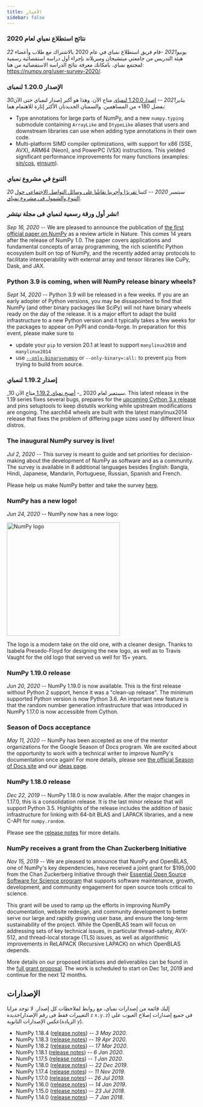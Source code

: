 ```yaml
---
title: الأخبار
sidebar: false
---
```


### نتائج استطلاع نمباي لعام 2020

_22 يونيو2021_ -قام فريق استطلاع نمباي في عام 2020 بالاشتراك مع طلاب وأعضاء هيئة التدريس من جامعتي ميتشيجان وميريلاند بإجراء أول دراسة استقصائية رسمية لمجتمع نمباي. بامكانك معرفة نتائج الدراسة الاستقصائية من هنا: https://numpy.org/user-survey-2020/.


### الإصدار 1.20.0 لنمباى

_30يناير2021_ -- [إصدار1.20.0 لنمباى](https://numpy.org/doc/stable/release/1.20.0-notes.html) متاح الآن. وهذا هو أكبر إصدار لنمباي حتى الآن بفضل 180+ من المساهمين. والسمتان الجديدتان الأكثر إثارة للاهتمام هما:
- Type annotations for large parts of NumPy, and a new `numpy.typing` submodule containing `ArrayLike` and `DtypeLike` aliases that users and downstream libraries can use when adding type annotations in their own code.
- Multi-platform SIMD compiler optimizations, with support for x86 (SSE, AVX), ARM64 (Neon), and PowerPC (VSX) instructions. This yielded significant performance improvements for many functions (examples: [sin/cos](https://github.com/numpy/numpy/pull/17587), [einsum](https://github.com/numpy/numpy/pull/18194)).

### التنوع في مشروع نمباي

_20 سبتمبر 2020_ -- كتبنا[ تقريرًا وأجرينا نقاشًا على وسائل التواصل الاجتماعي حول التنوع والشمول فى مشروع نمباي](/diversity_sep2020).


### نشر أول ورقة رسمية لنمباي فى مجلة نيتشر!

_Sep 16, 2020_ -- We are pleased to announce the publication of [the first official paper on NumPy](https://www.nature.com/articles/s41586-020-2649-2) as a review article in Nature. This comes 14 years after the release of NumPy 1.0. The paper covers applications and fundamental concepts of array programming, the rich scientific Python ecosystem built on top of NumPy, and the recently added array protocols to facilitate interoperability with external array and tensor libraries like CuPy, Dask, and JAX.


### Python 3.9 is coming, when will NumPy release binary wheels?

_Sept 14, 2020_ -- Python 3.9 will be released in a few weeks. If you are an early adopter of Python versions, you may be dissapointed to find that NumPy (and other binary packages like SciPy) will not have binary wheels ready on the day of the release. It is a major effort to adapt the build infrastructure to a new Python version and it typically takes a few weeks for the packages to appear on PyPI and conda-forge. In preparation for this event, please make sure to
- update your `pip` to version 20.1 at least to support `manylinux2010` and `manylinux2014`
- use [`--only-binary=numpy`](https://pip.pypa.io/en/stable/reference/pip_install/#cmdoption-only-binary) or `--only-binary=:all:` to prevent `pip` from trying to build from source.


### إصدار 1.19.2 لنمباي

_10 سيبتمبر لعام 2020 _- [أصبح نمباي 1.19.2 ](https://numpy.org/devdocs/release/1.19.2-notes.html) متاح الآن. This latest release in the 1.19 series fixes several bugs, prepares for the [upcoming Cython 3.x release](http://docs.cython.org/en/latest/src/changes.html) and pins setuptools to keep distutils working while upstream modifications are ongoing. The aarch64 wheels are built with the latest manylinux2014 release that fixes the problem of differing page sizes used by different linux distros.

### The inaugural NumPy survey is live!

_Jul 2, 2020_ -- This survey is meant to guide and set priorities for decision-making about the development of NumPy as software and as a community. The survey is available in 8 additional languages besides English: Bangla, Hindi, Japanese, Mandarin, Portuguese, Russian, Spanish and French.

Please help us make NumPy better and take the survey [here](https://umdsurvey.umd.edu/jfe/form/SV_8bJrXjbhXf7saAl).


### NumPy has a new logo!

_Jun 24, 2020_ -- NumPy now has a new logo:

<img src="/images/logos/numpy_logo.svg" alt="NumPy logo" title="The new NumPy logo" width=300>

The logo is a modern take on the old one, with a cleaner design. Thanks to Isabela Presedo-Floyd for designing the new logo, as well as to Travis Vaught for the old logo that served us well for 15+ years.


### NumPy 1.19.0 release

_Jun 20, 2020_ -- NumPy 1.19.0 is now available. This is the first release without Python 2 support, hence it was a "clean-up release". The minimum supported Python version is now Python 3.6. An important new feature is that the random number generation infrastructure that was introduced in NumPy 1.17.0 is now accessible from Cython.


### Season of Docs acceptance

_May 11, 2020_ -- NumPy has been accepted as one of the mentor organizations for the Google Season of Docs program. We are excited about the opportunity to work with a technical writer to improve NumPy's documentation once again! For more details, please see [the official Season of Docs site](https://developers.google.com/season-of-docs/) and our [ideas page](https://github.com/numpy/numpy/wiki/Google-Season-of-Docs-2020-Project-Ideas).


### NumPy 1.18.0 release

_Dec 22, 2019_ -- NumPy 1.18.0 is now available. After the major changes in 1.17.0, this is a consolidation release. It is the last minor release that will support Python 3.5. Highlights of the release includes the addition of basic infrastructure for linking with 64-bit BLAS and LAPACK libraries, and a new C-API for `numpy.random`.

Please see the [release notes](https://github.com/numpy/numpy/releases/tag/v1.18.0) for more details.


### NumPy receives a grant from the Chan Zuckerberg Initiative

_Nov 15, 2019_ -- We are pleased to announce that NumPy and OpenBLAS, one of NumPy's key dependencies, have received a joint grant for $195,000 from the Chan Zuckerberg Initiative through their [Essential Open Source Software for Science program](https://chanzuckerberg.com/eoss/) that supports software maintenance, growth, development, and community engagement for open source tools critical to science.

This grant will be used to ramp up the efforts in improving NumPy documentation, website redesign, and community development to better serve our large and rapidly growing user base, and ensure the long-term sustainability of the project. While the OpenBLAS team will focus on addressing sets of key technical issues, in particular thread-safety, AVX-512, and thread-local storage (TLS) issues, as well as algorithmic improvements in ReLAPACK (Recursive LAPACK) on which OpenBLAS depends.

More details on our proposed initiatives and deliverables can be found in the [full grant proposal](https://figshare.com/articles/Proposal_NumPy_OpenBLAS_for_Chan_Zuckerberg_Initiative_EOSS_2019_round_1/10302167). The work is scheduled to start on Dec 1st, 2019 and continue for the next 12 months.


## الإصدارات

إليك قائمة من إصدارات نمباي، مع روابط لملاحظات كل إصدار. لا توجد مزايا جديدة(التغييرات فقط فى رقم الإصدار `z` `x.y.z`) فى جميع إصدارات إصلاح العيوب على عكس الإصدارات الثانوية(الزيادة `y`).

- NumPy 1.18.4 ([release notes](https://github.com/numpy/numpy/releases/tag/v1.18.4)) -- _3 May 2020_.
- NumPy 1.18.3 ([release notes](https://github.com/numpy/numpy/releases/tag/v1.18.3)) -- _19 Apr 2020_.
- NumPy 1.18.2 ([release notes](https://github.com/numpy/numpy/releases/tag/v1.18.2)) -- _17 Mar 2020_.
- NumPy 1.18.1 ([release notes](https://github.com/numpy/numpy/releases/tag/v1.18.1)) -- _6 Jan 2020_.
- NumPy 1.17.5 ([release notes](https://github.com/numpy/numpy/releases/tag/v1.17.5)) -- _1 Jan 2020_.
- NumPy 1.18.0 ([release notes](https://github.com/numpy/numpy/releases/tag/v1.18.0)) -- _22 Dec 2019_.
- NumPy 1.17.4 ([release notes](https://github.com/numpy/numpy/releases/tag/v1.17.4)) -- _11 Nov 2019_.
- NumPy 1.17.0 ([release notes](https://github.com/numpy/numpy/releases/tag/v1.17.0)) -- _26 Jul 2019_.
- NumPy 1.16.0 ([release notes](https://github.com/numpy/numpy/releases/tag/v1.16.0)) -- _14 Jan 2019_.
- NumPy 1.15.0 ([release notes](https://github.com/numpy/numpy/releases/tag/v1.15.0)) -- _23 Jul 2018_.
- NumPy 1.14.0 ([release notes](https://github.com/numpy/numpy/releases/tag/v1.14.0)) -- _7 Jan 2018_.
